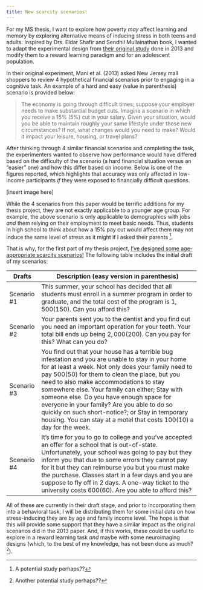 ```yaml
---
title: New scarcity scenarios!
---
```


For my MS thesis, I want to explore how poverty *may* affect learning and memory by exploring alternative means of inducing stress in both teens and adults. Inspired by Drs. Eldar Shafir and Sendhil Mullainathan book, I wanted to adapt the experimental design from [their original study](https://science.sciencemag.org/content/341/6149/976.abstract) done in 2013 and modify them to a reward learning paradigm and for an adolescent population. 

In their original experiment, Mani et al. (2013) asked New Jersey mall shoppers to review 4 hypothetical financial scenarios prior to engaging in a cognitive task. An example of a hard and easy (value in parenthesis) scenario is provided below: 

>The economy is going through difficult times; suppose your employer needs to make substantial budget cuts. Imagine a scenario in which you receive a 15% (5%) cut in your salary. Given your situation, would you be able to maintain roughly your same lifestyle under those new circumstances? If not, what changes would you need to make? Would it impact your leisure, housing, or travel plans?
>


After thinking through 4 similar financial scenarios and completing the task, the experimenters wanted to observe how performance would have differed based on the difficulty of the scenario (a hard financial situation versus an “easier” one) and how this differ based on income. Below is one of the figures reported, which highlights that accuracy was only affected in low-income participants *if* they were exposed to financially difficult questions. 

[insert image here]

While the 4 scenarios from this paper would be terrific additions for my thesis project, they are not exactly applicable to a younger age group. For example, the above scenario is only applicable to demographics with jobs *and* them relying on their employment to meet basic needs. Thus, students in high school to think about how a 15% pay cut would affect them may not induce the same level of stress as it might if I asked their parents [^1]. 

That is why, for the first part of my thesis project, <u>I’ve designed some age-appropriate scarcity scenarios!</u> The following table includes the initial draft of my scenarios:

| Drafts    | Description (easy version in parenthesis) |
| ----------- | ----------- |
| Scenario #1     | This summer, your school has decided that all students must enroll in a summer program in order to graduate, and the total cost of the program is $1,500 ($150). Can you afford this?   |
| Scenario #2   | Your parents sent you to the dentist and you find out you need an important operation for your teeth. Your total bill ends up being $2,000 ($200). Can you pay for this? What can you do?  |
| Scenario #3     | You find out that your house has a terrible bug infestation and you are unable to stay in your home for at least a week. Not only does your family need to pay $500 ($50) for them to clean the place, but you need to also make accommodations to stay somewhere else. Your family can either; Stay with someone else. Do you have enough space for everyone in your family? Are you able to do so quickly on such short-notice?; or  Stay in temporary housing. You can stay at a motel that costs $100 ($10) a day for the week.  |
| Scenario #4  | It’s time for you to go to college and you’ve accepted an offer for a school that is out-of-state. Unfortunately, your school was going to pay but they inform you that due to some errors they cannot pay for it but they can reimburse you but you must make the purchase. Classes start in a few days and you are suppose to fly off in 2 days. A one-way ticket to the university costs $600 ($60). Are you able to afford this?  |

All of these are currently in their draft stage, and prior to incorporating them into a behavioral task, I will be distributing them for some initial data on how stress-inducing they are by age and family income level. The hope is that this will provide some support that they have a similar impact as the original scenarios did in the 2013 paper. And, if this works, these could be useful to explore in a reward learning task *and* maybe with some neuroimaging designs (which, to the best of my knowledge, has not been done as much? [^2]). 

[^1]: A potential study perhaps??

[^2]: Another potential study perhaps??



